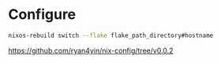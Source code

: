 # Configure

```bash
nixos-rebuild switch --flake flake_path_directory#hostname
```

https://github.com/ryan4yin/nix-config/tree/v0.0.2